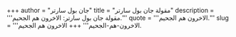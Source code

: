 +++
author = "جان بول سارتر"
title = "مقولة جان بول سارتر"
description = '''مقولة جان بول سارتر: الاخرون هم الجحيم.'''
quote = '''الاخرون هم الجحيم.'''
slug = '''الاخرون-هم-الجحيم'''
+++
الاخرون هم الجحيم.

